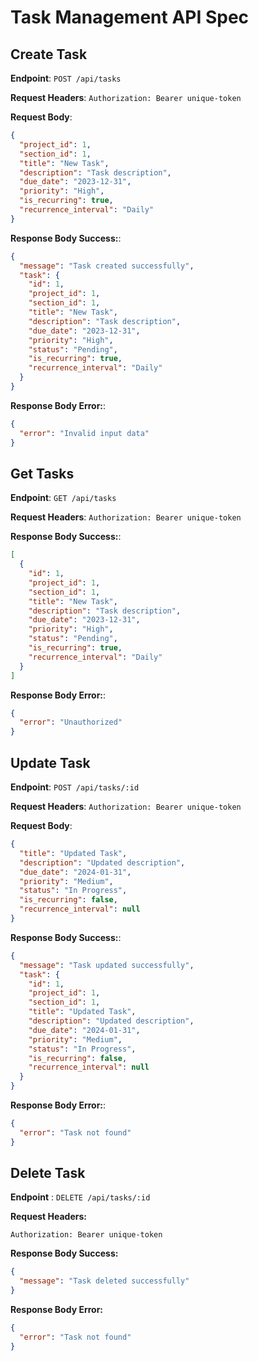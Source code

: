 # Task Management API Spec

## Create Task

**Endpoint**: `POST /api/tasks`

**Request Headers**: `Authorization: Bearer unique-token`

**Request Body**:

```json
{
  "project_id": 1,
  "section_id": 1,
  "title": "New Task",
  "description": "Task description",
  "due_date": "2023-12-31",
  "priority": "High",
  "is_recurring": true,
  "recurrence_interval": "Daily"
}
```

**Response Body Success:**:

```json
{
  "message": "Task created successfully",
  "task": {
    "id": 1,
    "project_id": 1,
    "section_id": 1,
    "title": "New Task",
    "description": "Task description",
    "due_date": "2023-12-31",
    "priority": "High",
    "status": "Pending",
    "is_recurring": true,
    "recurrence_interval": "Daily"
  }
}
```

**Response Body Error:**:

```json
{
  "error": "Invalid input data"
}
```

## Get Tasks

**Endpoint**: `GET /api/tasks`

**Request Headers**: `Authorization: Bearer unique-token`

**Response Body Success:**:

```json
[
  {
    "id": 1,
    "project_id": 1,
    "section_id": 1,
    "title": "New Task",
    "description": "Task description",
    "due_date": "2023-12-31",
    "priority": "High",
    "status": "Pending",
    "is_recurring": true,
    "recurrence_interval": "Daily"
  }
]
```

**Response Body Error:**:

```json
{
  "error": "Unauthorized"
}
```

## Update Task

**Endpoint**: `POST /api/tasks/:id`

**Request Headers**: `Authorization: Bearer unique-token`

**Request Body**:

```json
{
  "title": "Updated Task",
  "description": "Updated description",
  "due_date": "2024-01-31",
  "priority": "Medium",
  "status": "In Progress",
  "is_recurring": false,
  "recurrence_interval": null
}
```

**Response Body Success:**:

```json
{
  "message": "Task updated successfully",
  "task": {
    "id": 1,
    "project_id": 1,
    "section_id": 1,
    "title": "Updated Task",
    "description": "Updated description",
    "due_date": "2024-01-31",
    "priority": "Medium",
    "status": "In Progress",
    "is_recurring": false,
    "recurrence_interval": null
  }
}
```

**Response Body Error:**:

```json
{
  "error": "Task not found"
}
```

## Delete Task

**Endpoint** : `DELETE /api/tasks/:id`

**Request Headers:**

`Authorization: Bearer unique-token`

**Response Body Success:**

```json
{
  "message": "Task deleted successfully"
}
```

**Response Body Error:**

```json
{
  "error": "Task not found"
}
```
